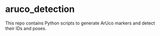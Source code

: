 # aruco_detection
This repo contains Python scripts to generate ArUco markers and detect their IDs and poses.

